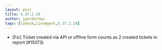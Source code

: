 ```yaml
---
layout: post
title: 5.37.2.18
author: jperdochqu
tags: [ladesk,LiveAgent,5.37.2.18]
---
```


- [Fix] Ticket created via API or offline form counts as 2 created tickets in report (#15073)
